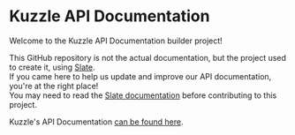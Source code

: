 # Kuzzle API Documentation

Welcome to the Kuzzle API Documentation builder project!

This GitHub repository is not the actual documentation, but the project used to create it, using [Slate](http://github.com/tripit/slate).  
If you came here to help us update and improve our API documentation, you're at the right place!  
You may need to read the [Slate documentation](./README.slate.md) before contributing to this project.

Kuzzle's API Documentation [can be found here](http://kuzzle.io/documentation/api-reference).
